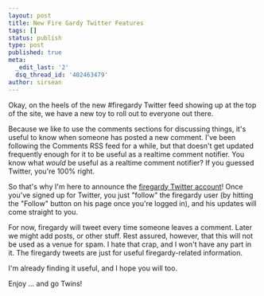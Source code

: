 ```yaml
---
layout: post
title: New Fire Gardy Twitter Features
tags: []
status: publish
type: post
published: true
meta:
  _edit_last: '2'
  dsq_thread_id: '402463479'
author: sirsean
---
```

Okay, on the heels of the new #firegardy Twitter feed showing up at the top of the site, we have a new toy to roll out to everyone out there.

Because we like to use the comments sections for discussing things, it's useful to know when someone has posted a new comment. I've been following the Comments RSS feed for a while, but that doesn't get updated frequently enough for it to be useful as a realtime comment notifier. You know what <em>would</em> be useful as a realtime comment notifier? If you guessed Twitter, you're 100% right.

So that's why I'm here to announce the <a href="http://twitter.com/firegardy">firegardy Twitter account</a>! Once you've signed up for Twitter, you just "follow" the firegardy user (by hitting the "Follow" button on his page once you're logged in), and his updates will come straight to you.

For now, firegardy will tweet every time someone leaves a comment. Later we might add posts, or other stuff. Rest assured, however, that this will not be used as a venue for spam. I hate that crap, and I won't have any part in it. The firegardy tweets are just for useful firegardy-related information.

I'm already finding it useful, and I hope you will too.

Enjoy ... and go Twins!
